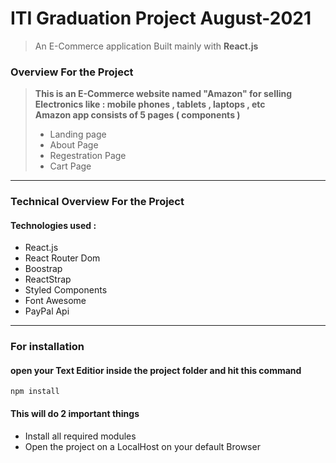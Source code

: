 # ITI Graduation Project August-2021
> An E-Commerce application Built mainly with **React.js**

### Overview For the Project
> **This is an E-Commerce website named "Amazon" for selling Electronics like : mobile phones , tablets , laptops , etc**
> <br>
> **Amazon app consists of 5 pages ( components )**
> - Landing page
> - About Page
> - Regestration Page
> - Cart Page
> 

<hr>

### Technical Overview For the Project
#### Technologies used :
- React.js
- React Router Dom
- Boostrap
- ReactStrap
- Styled Components
- Font Awesome
- PayPal Api

<hr>

### For installation
#### open your Text Editior inside the project folder and hit this command

```npm
npm install
```
#### This will do 2 important things
- Install all required modules
- Open the project on a LocalHost on your default Browser
